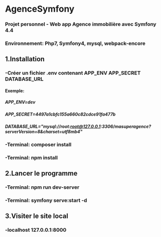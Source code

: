 # AgenceSymfony 
### Projet personnel - Web app Agence immobilière avec Symfony 4.4
### Environnement: Php7, Symfony4, mysql, webpack-encore

## 1.Installation
### -Créer un fichier .env contenant APP_ENV APP_SECRET DATABASE_URL
#### Exemple:
##### APP_ENV=dev
##### APP_SECRET=4497a1cbfc155a660c82cdce91fa477b
##### DATABASE_URL="mysql://root:root@127.0.0.1:3306/masuperagence?serverVersion=8&charset=utf8mb4"
### -Terminal: composer install
### -Terminal: npm install

## 2.Lancer le programme
### -Terminal: npm run dev-server
### -Terminal: symfony serve:start -d

## 3.Visiter le site local 
### -localhost 127.0.0.1:8000



